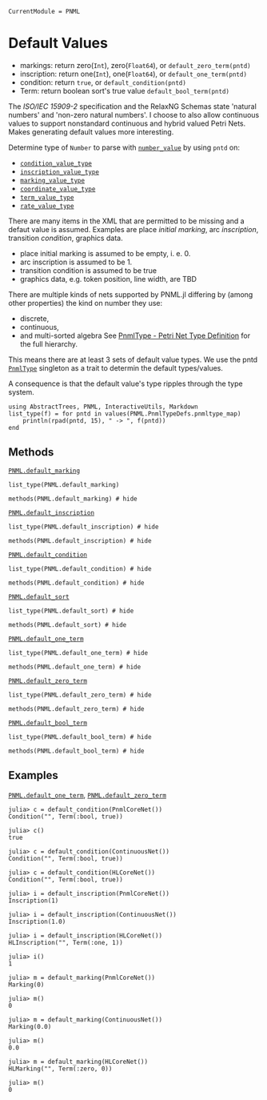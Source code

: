 ```@meta
CurrentModule = PNML
```

# Default Values

  - markings: return zero(`Int`), zero(`Float64`), or `default_zero_term(pntd)`
  - inscription: return one(`Int`), one(`Float64`), or `default_one_term(pntd)`
  - condition: return `true`, or `default_condition(pntd)`
  - Term: return boolean sort's true value `default_bool_term(pntd)`

The _ISO/IEC 15909-2_ specification and the RelaxNG Schemas state 'natural numbers' and 'non-zero natural numbers'. I choose to also allow continuous values to support nonstandard continuous and hybrid valued Petri Nets. Makes generating default values more interesting.

Determine type of `Number` to parse with [`number_value`](@ref) by using `pntd` on:
  - [`condition_value_type`](@ref)
  - [`inscription_value_type`](@ref)
  - [`marking_value_type`](@ref)
  - [`coordinate_value_type`](@ref)
  - [`term_value_type`](@ref)
  - [`rate_value_type`](@ref)


There are many items in the XML that are permitted to be missing and a defaut value is assumed.
Examples are place _initial marking_, arc _inscription_, transition _condition_, graphics data.

  - place initial marking is assumed to be empty, i. e. 0.
  - arc inscription is assumed to be 1.
  - transition condition is assumed to be true
  - graphics data, e.g. token position, line width, are TBD


There are multiple kinds of nets supported by PNML.jl differing by (among other properties)
the kind on number they use:
  - discrete,
  - continuous,
  - and multi-sorted algebra
See [PnmlType - Petri Net Type Definition](@ref) for the full hierarchy.

This means there are at least 3 sets of default value types.
We use the pntd [`PnmlType`](@ref) singleton as a trait to determin the default types/values.

A consequence is that the default value's type ripples through the type system.

```@setup methods
using AbstractTrees, PNML, InteractiveUtils, Markdown
list_type(f) = for pntd in values(PNML.PnmlTypeDefs.pnmltype_map)
    println(rpad(pntd, 15), " -> ", f(pntd))
end
```

## Methods

[`PNML.default_marking`](@ref)

```@example methods
list_type(PNML.default_marking)
```
```@example methods
methods(PNML.default_marking) # hide
```

[`PNML.default_inscription`](@ref)

```@example methods
list_type(PNML.default_inscription) # hide
```
```@example methods
methods(PNML.default_inscription) # hide
```

[`PNML.default_condition`](@ref)

```@example methods
list_type(PNML.default_condition) # hide
```
```@example methods
methods(PNML.default_condition) # hide
```

[`PNML.default_sort`](@ref)

```@example methods
list_type(PNML.default_sort) # hide
```
```@example methods
methods(PNML.default_sort) # hide
```

[`PNML.default_one_term`](@ref)

```@example methods
list_type(PNML.default_one_term) # hide
```
```@example methods
methods(PNML.default_one_term) # hide
```

[`PNML.default_zero_term`](@ref)

```@example methods
list_type(PNML.default_zero_term) # hide
```
```@example methods
methods(PNML.default_zero_term) # hide
```

[`PNML.default_bool_term`](@ref)

```@example methods
list_type(PNML.default_bool_term) # hide
```
```@example methods
methods(PNML.default_bool_term) # hide
```

## Examples

[`PNML.default_one_term`](@ref), [`PNML.default_zero_term`](@ref)

```jldoctest; setup=:(using PNML; using PNML: default_condition)
julia> c = default_condition(PnmlCoreNet())
Condition("", Term(:bool, true))

julia> c()
true

julia> c = default_condition(ContinuousNet())
Condition("", Term(:bool, true))

julia> c = default_condition(HLCoreNet())
Condition("", Term(:bool, true))
```


```jldoctest; setup=:(using PNML; using PNML: default_inscription)
julia> i = default_inscription(PnmlCoreNet())
Inscription(1)

julia> i = default_inscription(ContinuousNet())
Inscription(1.0)

julia> i = default_inscription(HLCoreNet())
HLInscription("", Term(:one, 1))

julia> i()
1
```


```jldoctest; setup=:(using PNML; using PNML: default_marking, Marking, HLMarking, pnmltype)
julia> m = default_marking(PnmlCoreNet())
Marking(0)

julia> m()
0

julia> m = default_marking(ContinuousNet())
Marking(0.0)

julia> m()
0.0

julia> m = default_marking(HLCoreNet())
HLMarking("", Term(:zero, 0))

julia> m()
0
```
